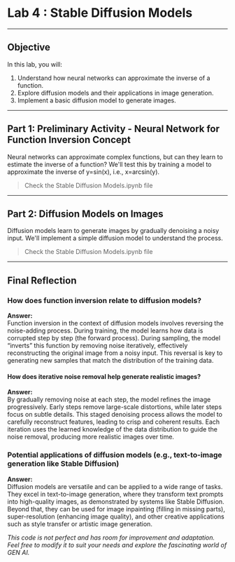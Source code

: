 # Lab 4 : Stable Diffusion Models

---

## Objective
In this lab, you will:
1. Understand how neural networks can approximate the inverse of a function.
2. Explore diffusion models and their applications in image generation.
3. Implement a basic diffusion model to generate images.

---

## Part 1: Preliminary Activity - Neural Network for Function Inversion Concept
Neural networks can approximate complex functions, but can they learn to estimate the inverse
of a function? We'll test this by training a model to approximate the inverse of y=sin(x), i.e.,
x=arcsin(y).

>Check the Stable Diffusion Models.ipynb file

---

## Part 2: Diffusion Models on Images
Diffusion models learn to generate images by gradually denoising a noisy input. We'll implement
a simple diffusion model to understand the process.

>Check the Stable Diffusion Models.ipynb file

---

## Final Reflection

### How does function inversion relate to diffusion models?

**Answer:**  
Function inversion in the context of diffusion models involves reversing the noise-adding process. During training, the model learns how data is corrupted step by step (the forward process). During sampling, the model “inverts” this function by removing noise iteratively, effectively reconstructing the original image from a noisy input. This reversal is key to generating new samples that match the distribution of the training data.

#### How does iterative noise removal help generate realistic images?

**Answer:**  
By gradually removing noise at each step, the model refines the image progressively. Early steps remove large-scale distortions, while later steps focus on subtle details. This staged denoising process allows the model to carefully reconstruct features, leading to crisp and coherent results. Each iteration uses the learned knowledge of the data distribution to guide the noise removal, producing more realistic images over time.

### Potential applications of diffusion models (e.g., text-to-image generation like Stable Diffusion)

**Answer:**  
Diffusion models are versatile and can be applied to a wide range of tasks. They excel in text-to-image generation, where they transform text prompts into high-quality images, as demonstrated by systems like Stable Diffusion. Beyond that, they can be used for image inpainting (filling in missing parts), super-resolution (enhancing image quality), and other creative applications such as style transfer or artistic image generation.

*This code is not perfect and has room for improvement and adaptation. Feel free to modify it to suit your needs and explore the fascinating world of GEN AI.*